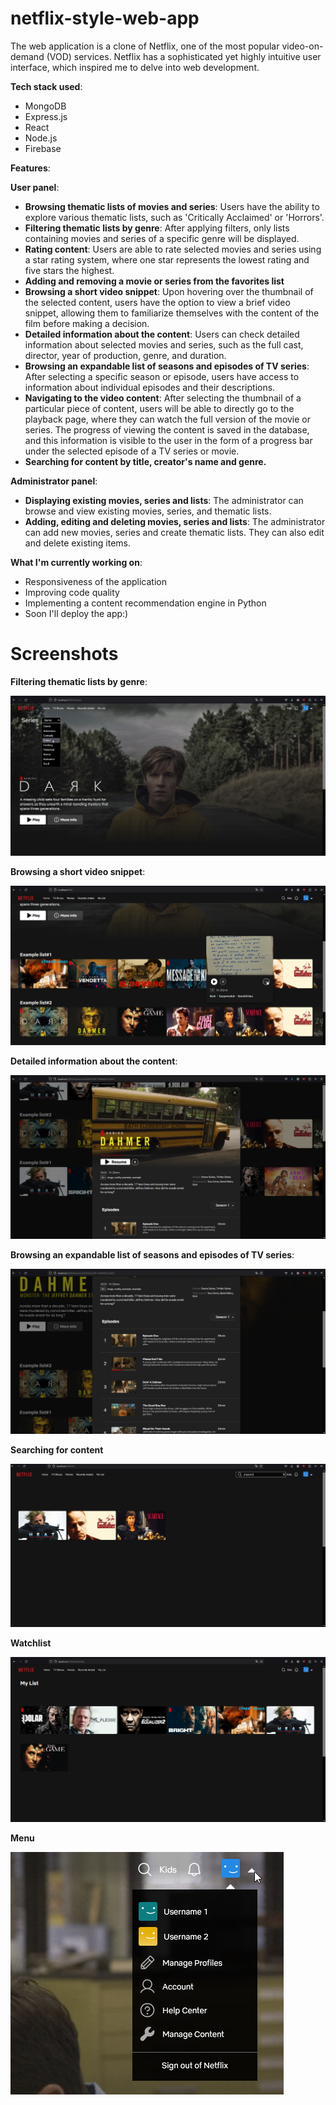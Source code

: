 ﻿# netflix-style-web-app
The web application is a clone of Netflix, one of the most popular video-on-demand (VOD) services. Netflix has a sophisticated yet highly intuitive user interface, which inspired me to delve into web development.

**Tech stack used**:
  - MongoDB
  - Express.js
  - React
  - Node.js
  - Firebase

**Features**:

**User panel**:
  - **Browsing thematic lists of movies and series**: Users have the ability to explore various thematic lists, such as 'Critically Acclaimed' or 'Horrors'.
  - **Filtering thematic lists by genre**: After applying filters, only lists containing movies and series of a specific genre will be displayed.
  - **Rating content**: Users are able to rate selected movies and series using a star rating system, where one star represents the lowest rating and five stars the highest.
  - **Adding and removing a movie or series from the favorites list**
  - **Browsing a short video snippet**: Upon hovering over the thumbnail of the selected content, users have the option to view a brief video snippet, allowing them to familiarize themselves with the content of the film before making a decision.
  - **Detailed information about the content**: Users can check detailed information about selected movies and series, such as the full cast, director, year of production, genre, and duration.
  - **Browsing an expandable list of seasons and episodes of TV series**: After selecting a specific season or episode, users have access to information about individual episodes and their descriptions.
  - **Navigating to the video content**: After selecting the thumbnail of a particular piece of content, users will be able to directly go to the playback page, where they can watch the full version of the movie or series. The progress of              viewing the content is saved in the database, and this information is visible to the user in the form of a progress bar under the selected episode of a TV series or movie.
  - **Searching for content by title, creator's name and genre.**

**Administrator panel**:
  - **Displaying existing movies, series and lists**: The administrator can browse and view existing movies, series, and thematic lists.
  - **Adding, editing and deleting movies, series and lists**: The administrator can add new movies, series and create thematic lists. They can also edit and delete existing items.

**What I'm currently working on**:
  - Responsiveness of the application
  - Improving code quality
  - Implementing a content recommendation engine in Python
  - Soon I'll deploy the app:)

# Screenshots
**Filtering thematic lists by genre**:

![Screenshot 1](screenshots/featured.jpg)

**Browsing a short video snippet**:

![Screenshot 2](screenshots/media%20lists%20+%20movie%20snippet.png)

**Detailed information about the content**:

![Screenshot 3](screenshots/series%20modal%231.png)

**Browsing an expandable list of seasons and episodes of TV series**:

![Screenshot 4](screenshots/series%20modal%232.png)

**Searching for content**

![Screenshot 5](screenshots/search.png)

**Watchlist**

![Screenshot 6](screenshots/watchlist.png)

**Menu**

![Screenshot 7](screenshots/menu.png)
